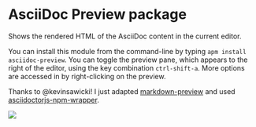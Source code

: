 # AsciiDoc Preview package

Shows the rendered HTML of the AsciiDoc content in the current editor.

You can install this module from the command-line by typing `apm install asciidoc-preview`.
You can toggle the preview pane, which appears to the right of the editor, using the key combination `ctrl-shift-a`.
More options are accessed in by right-clicking on the preview.

Thanks to @kevinsawicki! I just adapted [markdown-preview](https://github.com/atom/markdown-preview) and used [asciidoctorjs-npm-wrapper](https://github.com/anthonny/asciidoctorjs-npm-wrapper).

![](https://raw.githubusercontent.com/anthonny/asciidoc-preview/master/screenshot.jpg)
